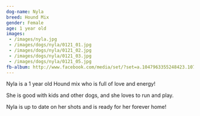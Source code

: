 ```yaml
---
dog-name: Nyla
breed: Hound Mix
gender: Female
age: 1 year old
images:
 - /images/nyla.jpg
 - /images/dogs/nyla/0121_01.jpg
 - /images/dogs/nyla/0121_02.jpg
 - /images/dogs/nyla/0121_03.jpg
 - /images/dogs/nyla/0121_05.jpg
fb-album: http://www.facebook.com/media/set/?set=a.1047963355248423.1073741925.263518410359592&type=3
---
```

Nyla is a 1 year old Hound mix who is full of love and energy! 

She is good with kids and other dogs, and she loves to run and play. 

Nyla is up to date on her shots and is ready for her forever home! 
